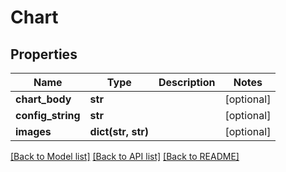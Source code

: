 # Chart

## Properties
Name | Type | Description | Notes
------------ | ------------- | ------------- | -------------
**chart_body** | **str** |  | [optional] 
**config_string** | **str** |  | [optional] 
**images** | **dict(str, str)** |  | [optional] 

[[Back to Model list]](../README.md#documentation-for-models) [[Back to API list]](../README.md#documentation-for-api-endpoints) [[Back to README]](../README.md)

